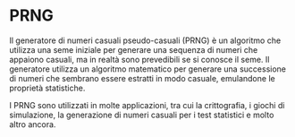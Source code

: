 # PRNG

Il generatore di numeri casuali pseudo-casuali (PRNG) è un algoritmo che utilizza una seme iniziale per generare una sequenza di numeri che appaiono casuali, ma in realtà sono prevedibili se si conosce il seme. Il generatore utilizza un algoritmo matematico per generare una successione di numeri che sembrano essere estratti in modo casuale, emulandone le proprietà statistiche.

I PRNG sono utilizzati in molte applicazioni, tra cui la crittografia, i giochi di simulazione, la generazione di numeri casuali per i test statistici e molto altro ancora.
